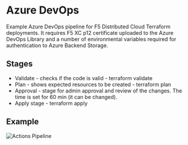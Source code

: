 # Azure DevOps

Example Azure DevOps pipeline for F5 Distributed Cloud Terraform deployments. It requires F5 XC p12 certificate uploaded to the Azure DevOps Library and a number of environmental variables required for authentication to Azure Backend Storage.

## Stages
* Validate - checks if the code is valid - terraform validate
* Plan - shows expected resources to be created - terraform plan
* Approval - stage for admin approval and review of the changes. The time is set for 60 min (it can be changed).
* Apply stage - terraform apply

## Example
![Actions Pipeline](https://github.com/pavbjj/F5-XC-DevOps/tree/main/ci-cd/AzureDevOps/images/azure-devops.png)